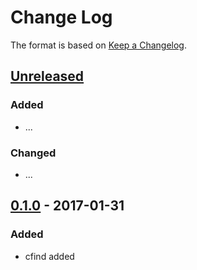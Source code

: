 # Change Log

The format is based on [Keep a Changelog](http://keepachangelog.com/).

## [Unreleased]
### Added
- ...

### Changed
- ...

## [0.1.0] - 2017-01-31
### Added
- cfind added

[Unreleased]: https://github.com/stonier/groot_tools/compare/0.1.0...HEAD
[0.1.0]: https://github.com/stonier/groot_tools/compare/97851767bb617e1ab5e3a1fbf379242c75b0d0e2...0.1.0
